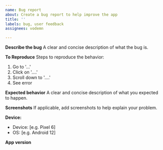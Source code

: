 ```yaml
---
name: Bug report
about: Create a bug report to help improve the app
title: ''
labels: bug, user feedback
assignees: vodemn

---
```


**Describe the bug**
A clear and concise description of what the bug is.

**To Reproduce**
Steps to reproduce the behavior:
1. Go to '...'
2. Click on '....'
3. Scroll down to '....'
4. See error

**Expected behavior**
A clear and concise description of what you expected to happen.

**Screenshots**
If applicable, add screenshots to help explain your problem.

**Device:**
 - Device: [e.g. Pixel 6]
 - OS: [e.g. Android 12]

**App version**
